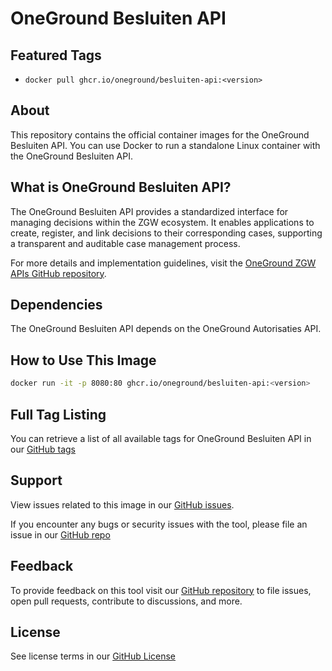 # OneGround Besluiten API

## Featured Tags

- ```docker pull ghcr.io/oneground/besluiten-api:<version>```

## About

This repository contains the official container images for the OneGround Besluiten API. You can use Docker to run a standalone Linux container with the OneGround Besluiten API.

## What is OneGround Besluiten API?

The OneGround Besluiten API provides a standardized interface for managing decisions within the ZGW ecosystem. It enables applications to create, register, and link decisions to their corresponding cases, supporting a transparent and auditable case management process.

For more details and implementation guidelines, visit the [OneGround ZGW APIs GitHub repository](https://github.com/OneGround/ZGW-APIs).

## Dependencies

The OneGround Besluiten API depends on the OneGround Autorisaties API.

## How to Use This Image

```bash
docker run -it -p 8080:80 ghcr.io/oneground/besluiten-api:<version>
```

## Full Tag Listing

You can retrieve a list of all available tags for OneGround Besluiten API in our [GitHub tags](https://github.com/OneGround/ZGW-APIs/tags)

## Support

View issues related to this image in our [GitHub issues](https://github.com/OneGround/ZGW-APIs/issues).

If you encounter any bugs or security issues with the tool, please file an issue in our [GitHub repo](https://github.com/OneGround/ZGW-APIs/issues/new/choose)

## Feedback

To provide feedback on this tool visit our [GitHub repository](https://github.com/OneGround/ZGW-APIs) to file issues, open pull requests, contribute to discussions, and more.

## License

See license terms in our [GitHub License](https://github.com/OneGround/ZGW-APIs/blob/main/LICENSE)
